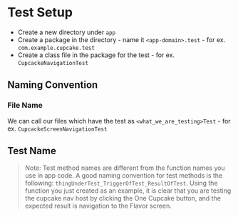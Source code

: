 # Test Setup

- Create a new directory under `app`
- Create a package in the directory - name it `<app-domain>.test` - for ex. `com.example.cupcake.test`
- Create a class file in the package for the test - for ex. `CupcackeNavigationTest`

## Naming Convention

### File Name

We can call our files which have the test as `<what_we_are_testing>Test` - for ex. `CupcackeScreenNavigationTest`

## Test Name

> Note: Test method names are different from the function names you use in app code. A good naming convention for test methods is the following: `thingUnderTest_TriggerOfTest_ResultOfTest`. Using the function you just created as an example, it is clear that you are testing the cupcake nav host by clicking the One Cupcake button, and the expected result is navigation to the Flavor screen.

